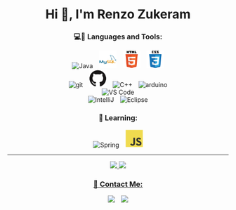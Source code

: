 <div align="center">
<h1>Hi 👋, I'm Renzo Zukeram</h1>
<h3><font size="3">💻🧰 Languages and Tools:</font></h3>
<p style="position: static;"> 
    <img alt="Java" height="40px" width="40px" style="padding-right:10px;" src="https://cdn.jsdelivr.net/gh/devicons/devicon/icons/java/java-original.svg"/>
    <img alt="mysql" width="40px" height="40px" style="padding-right:10px;" src="https://raw.githubusercontent.com/devicons/devicon/master/icons/mysql/mysql-original-wordmark.svg" />
    <img alt="html5" width="40px" height="40px" style="padding-right:10px;" src="https://raw.githubusercontent.com/devicons/devicon/master/icons/html5/html5-original-wordmark.svg"/> 
    <img alt="css3" width="40px" height="40px" src="https://raw.githubusercontent.com/devicons/devicon/master/icons/css3/css3-original-wordmark.svg" />
<br>
    <img alt="git" width="40px" height="40px" style="padding-right:10px;" src="https://www.vectorlogo.zone/logos/git-scm/git-scm-icon.svg"/>
    <img alt="git-hub" width="40px" height="40px" style="padding-right:10px;" src="https://raw.githubusercontent.com/devicons/devicon/1119b9f84c0290e0f0b38982099a2bd027a48bf1/icons/github/github-original.svg"/>
    <img alt="C++" width="40px" height="40px" style="padding-right:10px;" src="https://user-images.githubusercontent.com/42747200/46140125-da084900-c26d-11e8-8ea7-c45ae6306309.png"/>
    <img alt="arduino" width="40px" height="40px" src="https://cdn.icon-icons.com/icons2/2699/PNG/512/arduino_logo_icon_170518.png"/>
<br>
    <img alt="VS Code" src="https://img.shields.io/badge/Visual_Studio_Code-0078D4?style=for-the-badge&logo=visual%20studio%20code&logoColor=white"/>
<br>
    <img alt="IntelliJ" style="padding-right:10px;" src="https://img.shields.io/badge/IntelliJ_IDEA-000000.svg?style=for-the-badge&logo=intellij-idea&logoColor=white"/>
    <img alt="Eclipse" src="https://img.shields.io/badge/Eclipse-2C2255?style=for-the-badge&logo=eclipse&logoColor=white"/>
</p>

<h3><font size="3">🚀 Learning:</font> </h3>
    <img alt="Spring" height="40px" width="40px" style="padding-right:10px;" src="https://cdn.jsdelivr.net/gh/devicons/devicon/icons/spring/spring-original.svg"/>
    <img alt="javascript" width="40px" height="40px" src="https://raw.githubusercontent.com/devicons/devicon/master/icons/javascript/javascript-original.svg"/>
    
 ---
<div>
<a href="https://github.com/renzozuk">
    <img height="180em" src="https://github-readme-stats.vercel.app/api/top-langs/?username=renzozuk&layout=compact&langs_count=7&theme=dracula"/>
    <img height="180em" src="https://github-readme-stats.vercel.app/api?username=renzozuk&show_icons=true&theme=dracula&include_all_commits=true&count_private=true"/>
</div>

 <div>
    <h3>📩 Contact Me:</h3>
    <a href = "mailto:contact.renzo.zukeram@gmail.com"><img style="padding-right:10px;" src="https://img.shields.io/badge/Gmail-D14836?style=for-the-badge&logo=gmail&logoColor=white" target="_blank"></a>
    <a href="https://br.linkedin.com/in/renzo-zukeram-348437231" target="_blank"><img src="https://img.shields.io/badge/-LinkedIn-%230077B5?style=for-the-badge&logo=linkedin&logoColor=white" target="_blank"></a>  
 </div>
</div>
